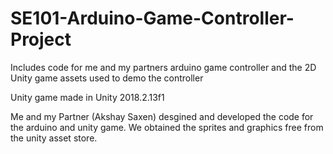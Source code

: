 # SE101-Arduino-Game-Controller-Project
Includes code for me and my partners arduino game controller and the 2D Unity game assets used to demo the controller 


Unity game made in Unity 2018.2.13f1

Me and my Partner (Akshay Saxen) desgined and developed the code for the arduino and unity game. We obtained the sprites and graphics free
from the unity asset store.
